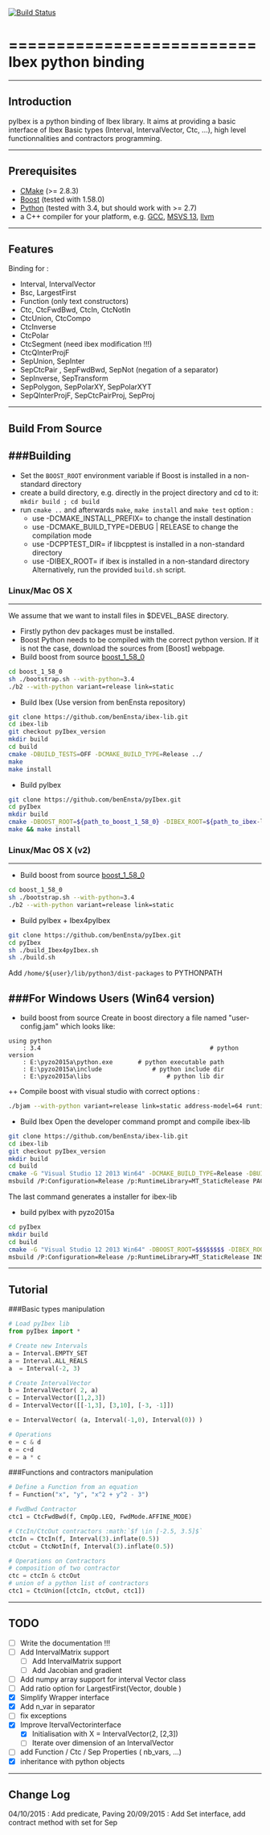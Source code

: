 [![Build Status](https://travis-ci.org/benEnsta/pyIbex.svg?branch=master)](https://travis-ci.org/benEnsta/pyIbex)

==========================
Ibex python binding
==========================

--------------------------
Introduction
--------------------------
pyIbex is a python binding of Ibex library. It aims at providing a basic interface
of Ibex Basic types (Interval, IntervalVector, Ctc, ...), high level functionnalities and 
contractors programming.

--------------------------
Prerequisites
--------------------------

+ [CMake](http://www.cmake.org "CMake project page") (>= 2.8.3)
+ [Boost](http://www.boost.org/ "Boost project page") (tested with 1.58.0)
+ [Python](http://www.python.org "Python home page") (tested with 3.4, but should work with >= 2.7)
+ a C++ compiler for your platform, e.g. [GCC](http://gcc.gnu.org "GCC home"), [MSVS 13](https://www.visualstudio.com "Visual Studio 2013"), [llvm](http://llvm.org "llvm")



--------------------------
Features
--------------------------
Binding for :
- Interval, IntervalVector
- Bsc, LargestFirst
- Function (only text constructors)
- Ctc, CtcFwdBwd, CtcIn, CtcNotIn
- CtcUnion, CtcCompo
- CtcInverse
- CtcPolar
- CtcSegment (need ibex modification !!!)
- CtcQInterProjF
- SepUnion, SepInter
- SepCtcPair , SepFwdBwd, SepNot (negation of a separator)
- SepInverse, SepTransform
- SepPolygon, SepPolarXY, SepPolarXYT
- SepQInterProjF, SepCtcPairProj, SepProj



-----------------
Build From Source
-----------------

###Building
--------------------------------------
+ Set the `BOOST_ROOT` environment variable if Boost is installed in a non-standard directory
+ create a build directory, e.g. directly in the project directory and cd to it: `mkdir build ; cd build`
+ run `cmake ..` and afterwards `make`, `make install` and `make test`
option : 
	- use -DCMAKE_INSTALL_PREFIX= to change the install destination
	- use -DCMAKE_BUILD_TYPE=DEBUG | RELEASE to change the compilation mode
	- use -DCPPTEST_DIR= if libcpptest is installed in a non-standard directory
	- use -DIBEX_ROOT= if ibex is installed in a non-standard directory
Alternatively, run the provided `build.sh` script.

### Linux/Mac OS X
--------------------------------------
We assume that we want to install files in $DEVEL_BASE directory.

+ Firstly python dev packages must be installed.
+ Boost Python needs to be compiled with the correct python version. 
	If it is not the case, download the sources from [Boost] webpage.
+ Build boost from source [boost_1_58_0](http://www.boost.org/users/history/version_1_58_0.html "boost_1_58_0 download page")
```bash
cd boost_1_58_0
sh ./bootstrap.sh --with-python=3.4
./b2 --with-python variant=release link=static
```
+ Build Ibex (Use version from benEnsta repository)
```bash
git clone https://github.com/benEnsta/ibex-lib.git
cd ibex-lib
git checkout pyIbex_version
mkdir build
cd build
cmake -DBUILD_TESTS=OFF -DCMAKE_BUILD_TYPE=Release ../
make 
make install
```

+ Build pyIbex
```bash
git clone https://github.com/benEnsta/pyIbex.git
cd pyIbex
mkdir build 
cmake -DBOOST_ROOT=${path_to_boost_1_58_0} -DIBEX_ROOT=${path_to_ibex-lib} ../
make && make install
```

### Linux/Mac OS X (v2)
--------------------------------------
+ Build boost from source [boost_1_58_0](http://www.boost.org/users/history/version_1_58_0.html "boost_1_58_0 download page")
```bash
cd boost_1_58_0
sh ./bootstrap.sh --with-python=3.4
./b2 --with-python variant=release link=static
```
+ Build pyIbex + Ibex4pyIbex
```bash
git clone https://github.com/benEnsta/pyIbex.git
cd pyIbex
sh ./build_Ibex4pyIbex.sh
sh ./build.sh
```

Add `/home/${user}/lib/python3/dist-packages` to PYTHONPATH
		
###For Windows Users (Win64 version)
--------------------------------------
+ build boost from source
  Create in boost directory a file named "user-config.jam" which looks like:
```text
using python
	: 3.4 												# python version 
	: E:\pyzo2015a\python.exe 		# python executable path
	: E:\pyzo2015a\include				# python include dir
	: E:\pyzo2015a\libs 					# python lib dir
```
++ Compile boost with visual studio with correct options :
```bash
./bjam --with-python variant=release link=static address-model=64 runtime-link=static
```
+ Build Ibex
  Open the developer command prompt and compile ibex-lib
```bash
git clone https://github.com/benEnsta/ibex-lib.git
cd ibex-lib
git checkout pyIbex_version
mkdir build
cd build
cmake -G "Visual Studio 12 2013 Win64" -DCMAKE_BUILD_TYPE=Release -DBUILD_TESTS=OFF ../
msbuild /P:Configuration=Release /p:RuntimeLibrary=MT_StaticRelease PACKAGE.vcxproj
```
The last command generates a installer for ibex-lib

+ build pyIbex with pyzo2015a 
```bash 
cd pyIbex
mkdir build
cd build
cmake -G "Visual Studio 12 2013 Win64" -DBOOST_ROOT=$$$$$$$$ -DIBEX_ROOT=$$$$$$$$ -DPYTHON_EXECUTABLE=$$$$$$$$ ../
msbuild /P:Configuration=Release /p:RuntimeLibrary=MT_StaticRelease INSTALL.vcxproj
```




--------------------------
Tutorial
--------------------------
###Basic types manipulation

```python
# Load pyIbex lib
from pyIbex import *

# Create new Intervals
a = Interval.EMPTY_SET
a = Interval.ALL_REALS
a  = Interval(-2, 3)

# Create IntervalVector
b = IntervalVector( 2, a) 
c = IntervalVector([1,2,3])
d = IntervalVector([[-1,3], [3,10], [-3, -1]])

e = IntervalVector( (a, Interval(-1,0), Interval(0)) )

# Operations
e = c & d
e = c+d
e = a * c
```

###Functions and contractors manipulation
```python
# Define a Function from an equation
f = Function("x", "y", "x^2 + y^2 - 3")

# FwdBwd Contractor
ctc1 = CtcFwdBwd(f, CmpOp.LEQ, FwdMode.AFFINE_MODE)

# CtcIn/CtcOut contractors :math:`$f \in [-2.5, 3.5]$`
ctcIn = CtcIn(f, Interval(3).inflate(0.5))
ctcOut = CtcNotIn(f, Interval(3).inflate(0.5))

# Operations on Contractors 
# composition of two contractor
ctc = ctcIn & ctcOut 
# union of a python list of contractors
ctc1 = CtcUnion([ctcIn, ctcOut, ctc1]) 

```

--------------------------
TODO
--------------------------
- [ ] Write the documentation !!!
- [ ] Add IntervalMatrix support
	- [ ] Add IntervalMatrix support
	- [ ] Add Jacobian and gradient
- [ ] Add numpy array support for interval Vector class 
- [ ] Add ratio option for LargestFirst(Vector, double )
- [X] Simplify Wrapper interface
- [X] Add n_var in separator
- [ ] fix exceptions
- [X] Improve ItervalVectorinterface
	- [X] Initialisation with X = IntervalVector(2, [2,3]) 
	- [ ] Iterate over dimension of an IntervalVector
- [ ] add Function / Ctc / Sep Properties ( nb_vars, ...)
- [X] inheritance with python objects
	
--------------------------
Change Log
--------------------------
04/10/2015 : Add predicate, Paving
20/09/2015 : Add Set interface, add contract method with set for Sep


	
